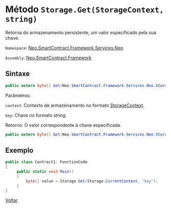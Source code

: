 # Método `Storage.Get(StorageContext, string)`

Retorna do armazenamento persistente, um valor especificado pela sua chave.

`Namespace`: [Neo.SmartContract.Framework.Services.Neo](../../neo.md)

`Assembly`: [Neo.SmartContract.Framework](../../../dotnet.md)

## Sintaxe

```c#
public extern byte[] Get(Neo.SmartContract.Framework.Services.Neo.StorageContext context, string key)
```

Parâmetros:

`context`: Contexto de armazenamento no formato [StorageContext](../StorageContext.md).

`key`: Chave no formato *string*.

Retorno: 
O valor correspondente à chave especificada.

```c#
public extern byte[] Get(Neo.SmartContract.Framework.Services.Neo.StorageContext context, string key)
```


## Exemplo

```c#
public class Contract1: FunctionCode
{
     public static void Main()
     {
         byte[] value = Storage.Get(Storage.CurrentContext, "key");
     }
}
```



[Voltar](../Storage.md)
